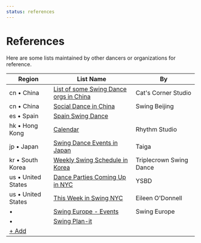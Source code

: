 ```yaml
---
status: references
---
```


# References

Here are some lists maintained by other dancers or organizations for reference.

| Region | List Name | By |
| --- | --- | --- |
| cn • China | [List of some Swing Dance orgs in China](https://mp.weixin.qq.com/s/UdH0yMKJv0TVOQbIcA2h1A) | Cat's Corner Studio |
| cn • China | [Social Dance in China](https://swingbeijing.com/socialdanceinchina) | Swing Beijing |
| es • Spain | [Spain Swing Dance](https://spainswingdance.com) |  |
| hk • Hong Kong | [Calendar](https://rhythmstudiohk.com/calendar/) | Rhythm Studio |
| jp • Japan | [Swing Dance Events in Japan](https://sites.google.com/view/swingdanceeventsinjapan/home) | Taiga |
| kr • South Korea | [Weekly Swing Schedule in Korea](https://docs.google.com/spreadsheets/d/1f2y-doDtxlxZwswSB-yWs5n7A01xBccFQLDnFCLnTns) | Triplecrown Swing Dance |
| us • United States | [Dance Parties Coming Up in NYC](https://www.youshouldbedancing.nyc/dance-parties-1) | YSBD |
| us • United States | [This Week in Swing NYC](https://thisweekinswingnyc.com) | Eileen O'Donnell |
|  •  | [Swing Europe - Events](https://swingingeurope.eu/events) | Swing Europe |
|  •  | [Swing Plan-it](https://www.swingplanit.com) |  |
| [+ Add](https://github.com/swingdance/references/issues/new)
